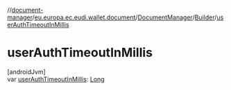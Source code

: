 //[document-manager](../../../../index.md)/[eu.europa.ec.eudi.wallet.document](../../index.md)/[DocumentManager](../index.md)/[Builder](index.md)/[userAuthTimeoutInMillis](user-auth-timeout-in-millis.md)

# userAuthTimeoutInMillis

[androidJvm]\
var [userAuthTimeoutInMillis](user-auth-timeout-in-millis.md): [Long](https://kotlinlang.org/api/latest/jvm/stdlib/kotlin/-long/index.html)
